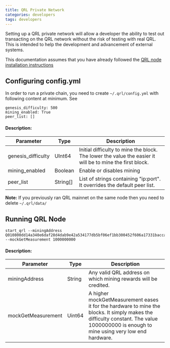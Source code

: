 ```yaml
---
title: QRL Private Network
categories: developers
tags: developers
---
```


Setting up a QRL private network will allow a developer the ability to test out transacting on the QRL network without the risk of testing with real QRL. This is intended to help the development and advancement of external systems.


This documentation assumes that you have already followed the [QRL node installation instructions](https://docs.theqrl.org/node/QRLnode/)


## Configuring config.yml

In order to run a private chain, you need to create `~/.qrl/config.yml` with following content at minimum. See 

```
genesis_difficulty: 500
mining_enabled: True
peer_list: []
```


#### Description:

| **Parameter** | **Type** | **Description** |
| --- | --- | --- |
| genesis_difficulty | UInt64 | Initial difficulty to mine the block. The lower the value the easier it will be to mine the first block. |
| mining_enabled | Boolean | Enable or disables mining |
| peer_list | String[] | List of strings containing "ip:port". It overrides the default peer list. |


**Note:** If you previously ran QRL mainnet on the same node then you need to delete `~/.qrl/data/`


## Running QRL Node

```
start_qrl --miningAddress Q010800dd14a340e6daf28d4dab9e42a534177db5bf06ef1bb300452f606a17331bacca9453aac1 --mockGetMeasurement 1000000000
```


#### Description:

| **Parameter** | **Type** | **Description** |
| --- | --- | --- |
| miningAddress | String | Any valid QRL address on which mining rewards will be credited. |
| mockGetMeasurement | Uint64 | A higher mockGetMeasurement eases it for the hardware to mine the blocks. It simply makes the difficulty constant. The value 1000000000 is enough to mine using very low end hardware. |


